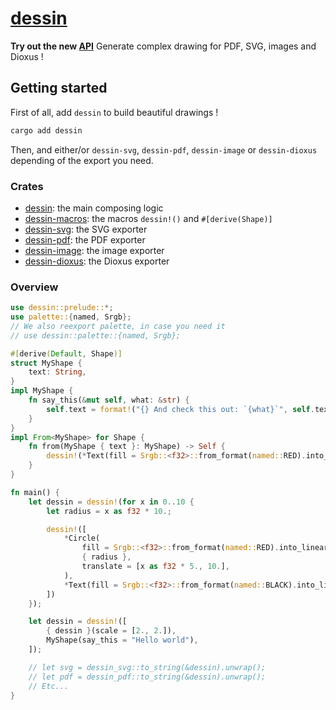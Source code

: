 # [dessin](https://docs.rs/dessin/)

**Try out the new [API](https://github.com/432-Technologies/dessin/tree/v0.8-pre)**
Generate complex drawing for PDF, SVG, images and Dioxus !

## Getting started

First of all, add `dessin` to build beautiful drawings !

```bash
cargo add dessin
```

Then, and either/or `dessin-svg`, `dessin-pdf`, `dessin-image` or `dessin-dioxus` depending of the export you need.

### Crates

- [dessin](./dessin/README.md): the main composing logic
- [dessin-macros](./dessin-macros/README.md): the macros `dessin!()` and `#[derive(Shape)]`
- [dessin-svg](./dessin-svg/README.md): the SVG exporter
- [dessin-pdf](./dessin-pdf/README.md): the PDF exporter
- [dessin-image](./dessin-image/README.md): the image exporter
- [dessin-dioxus](./dessin-dioxus/README.md): the Dioxus exporter

### Overview

```rust
use dessin::prelude::*;
use palette::{named, Srgb};
// We also reexport palette, in case you need it
// use dessin::palette::{named, Srgb};

#[derive(Default, Shape)]
struct MyShape {
	text: String,
}
impl MyShape {
	fn say_this(&mut self, what: &str) {
		self.text = format!("{} And check this out: `{what}`", self.text);
	}
}
impl From<MyShape> for Shape {
	fn from(MyShape { text }: MyShape) -> Self {
		dessin!(*Text(fill = Srgb::<f32>::from_format(named::RED).into_linear(), { text })).into()
	}
}

fn main() {
	let dessin = dessin!(for x in 0..10 {
		let radius = x as f32 * 10.;

		dessin!([
			*Circle(
				fill = Srgb::<f32>::from_format(named::RED).into_linear(),
				{ radius },
				translate = [x as f32 * 5., 10.],
			),
			*Text(fill = Srgb::<f32>::from_format(named::BLACK).into_linear(), font_size = 10., text = "Hi !",),
		])
	});

	let dessin = dessin!([
		{ dessin }(scale = [2., 2.]),
		MyShape(say_this = "Hello world"),
	]);

	// let svg = dessin_svg::to_string(&dessin).unwrap();
	// let pdf = dessin_pdf::to_string(&dessin).unwrap();
	// Etc...
}

```
